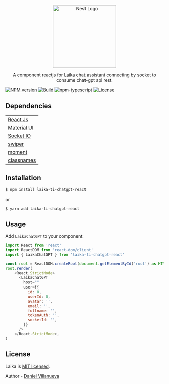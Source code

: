 <p align="center">
  <a href="http://nestjs.com/" target="blank"><img src="https://laikamascotas.cl/logos/laika-logo-white.svg" width="200" alt="Nest Logo" /></a>
</p>

  <p align="center">A component reactjs for <a href="http://laika.com.co" target="_blank">Laika</a> chat assistant connecting by socket to consume chat-gpt api rest.</p>

[![NPM version][npm-image]][npm-url]
[![Build][github-build]][github-build-url]
![npm-typescript]
[![License][github-license]][github-license-url]

## Dependencies

|  |
| ------ |
| [React Js](https://react.dev/) |
| [Material UI](https://mui.com/) |
| [Socket IO](https://socket.io/) |
| [swiper](https://swiperjs.com/react) |
| [moment](https://momentjs.com/) |
| [classnames](https://github.com/JedWatson/classnames#readme) |


## Installation

```bash
$ npm install laika-ti-chatgpt-react
```
or
```bash
$ yarn add laika-ti-chatgpt-react
```

## Usage

Add `LaikaChatGPT` to your component:

```js
import React from 'react'
import ReactDOM from 'react-dom/client'
import { LaikaChatGPT } from 'laika-ti-chatgpt-react'

const root = ReactDOM.createRoot(document.getElementById('root') as HTMLElement)
root.render(
    <React.StrictMode>
      <LaikaChatGPT
        host=""
        user={{
          id: 0,
          userId: 0,
          avatar: '',
          email: '',
          fullname: '',
          tokenAuth: '',
          socketId: '',
        }}
      />
    </React.StrictMode>,
)
```

## License

Laika is [MIT licensed](LICENSE).

Author - [Daniel Villanueva](jose.villanueva@laika.pet)

[npm-url]: https://www.npmjs.com/package/laika-ti-chatgpt-react
[npm-image]: https://img.shields.io/npm/v/laika-ti-chatgpt-react
[github-license]: https://img.shields.io/github/license/danieljvx/laika-ti-chatgpt-react
[github-license-url]: https://github.com/danieljvx/laika-ti-chatgpt-react/blob/master/LICENSE
[github-build]: https://github.com/danieljvx/laika-ti-chatgpt-react/actions/workflows/publish.yml/badge.svg
[github-build-url]: https://github.com/danieljvx/laika-ti-chatgpt-react/actions/workflows/publish.yml
[npm-typescript]: https://img.shields.io/npm/types/laika-ti-chatgpt-react